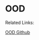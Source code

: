# OOD

Related Links:

[OOD Github](https://github.com/tssovi/grokking-the-object-oriented-design-interview/blob/master/object-oriented-design-case-studies)